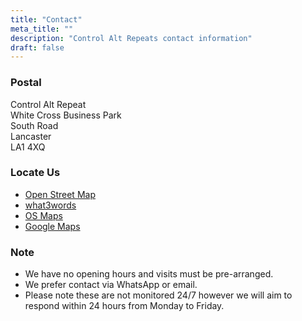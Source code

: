 ```yaml
---
title: "Contact"
meta_title: ""
description: "Control Alt Repeats contact information"
draft: false
---
```


### Postal

Control Alt Repeat<br />
White Cross Business Park<br />
South Road<br />
Lancaster<br />
LA1 4XQ


### Locate Us

* [Open Street Map](https://www.openstreetmap.org/way/639187931#map=19/54.044994/-2.797446&layers=N)
* [what3words](https://what3words.com/carbon.clips.cube)
* [OS Maps](https://explore.osmaps.com/pin?lat=54.044994&lon=-2.797446&zoom=18.0000)
* [Google Maps](https://maps.app.goo.gl/hrpANhCZ5B3skfRk7)


### Note

* We have no opening hours and visits must be pre-arranged.
* We prefer contact via WhatsApp or email.
* Please note these are not monitored 24/7 however we will aim to respond within 24 hours from Monday to Friday.